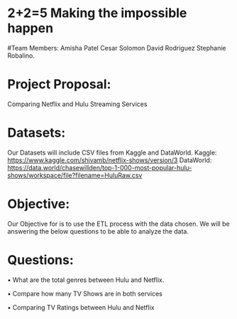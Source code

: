 
# 2+2=5 Making the impossible happen 

#Team Members: 
Amisha Patel
Cesar Solomon
David Rodriguez
Stephanie Robalino.

# Project Proposal: 
Comparing Netflix and Hulu Streaming  Services

# Datasets:
Our Datasets will include CSV files from Kaggle and DataWorld. 
Kaggle:
https://www.kaggle.com/shivamb/netflix-shows/version/3
DataWorld:
https://data.world/chasewillden/top-1-000-most-popular-hulu-shows/workspace/file?filename=HuluRaw.csv

# Objective: 
Our Objective for is to use the ETL process with the data chosen. We will be answering the below questions to be able to analyze the data. 

# Questions:

•	What are the total genres between Hulu and Netflix. 

•	Compare how many TV Shows are in both services 

•	Comparing TV Ratings between Hulu and Netflix 

